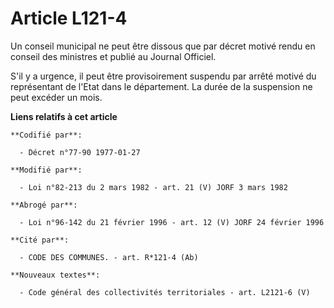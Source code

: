 # Article L121-4

Un conseil municipal ne peut être dissous que par décret motivé rendu en conseil des ministres et publié au Journal Officiel.

S'il y a urgence, il peut être provisoirement suspendu par arrêté motivé du représentant de l'Etat dans le département. La
durée de la suspension ne peut excéder un mois.

**Liens relatifs à cet article**

	**Codifié par**:

	  - Décret n°77-90 1977-01-27

	**Modifié par**:

	  - Loi n°82-213 du 2 mars 1982 - art. 21 (V) JORF 3 mars 1982

	**Abrogé par**:

	  - Loi n°96-142 du 21 février 1996 - art. 12 (V) JORF 24 février 1996

	**Cité par**:

	  - CODE DES COMMUNES. - art. R*121-4 (Ab)

	**Nouveaux textes**:

	  - Code général des collectivités territoriales - art. L2121-6 (V)
